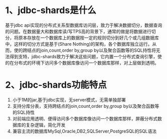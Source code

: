 # 1、jdbc-shards是什么
基于jdbc api实现的分布式关系型数据库访问层，致力于解决数据切分，数据查询的问题。在数据量大和数据库读/写TPS高的背景下，通常的做是将数据进行切分，将原本存放在一个数据库上的数据按一定的规则切分到好几个或几组数据库中，这样的切分方式是基于(Share Nothing)的架构，各个数据库独立运行。从而，使的跨结点的join,count,order by,group by以及聚合函数等的SQL持性将无法得到支特，jdbc-shards致力于解决这些问题，它内置一个分布式查询引擎，使的在分布式的环境下访问多个数据库像访问一个数据库那样，对上层做到透明。

# 2、jdbc-shards功能特点
1. 小于1M的jar,基于jdbc实现，无server模式，无需单独部署
2. 支持分库分表，支持跨结点的join,count,order by,group by以及聚合函数等的SQL持性
3. 对前端应用透明、便得访问多个数据库像访问一个数据库那样，屏蔽分布式数据库的复杂逻辑，简化开发
4. 兼容主流的数据库MySql,Oracle,DB2,SQLServer,PostgreSQL的SQL语法
